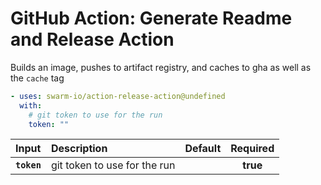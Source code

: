 <!-- start title -->

# GitHub Action: Generate Readme and Release Action

<!-- end title -->
<!-- start description -->

Builds an image, pushes to artifact registry, and caches to gha as well as the `cache` tag

<!-- end description -->
<!-- start contents -->
<!-- end contents -->
<!-- start usage -->

```yaml
- uses: swarm-io/action-release-action@undefined
  with:
    # git token to use for the run
    token: ""
```

<!-- end usage -->
<!-- start inputs -->

| **Input**   | **Description**              | **Default** | **Required** |
| :---------- | :--------------------------- | :---------: | :----------: |
| **`token`** | git token to use for the run |             |   **true**   |

<!-- end inputs -->
<!-- start outputs -->
<!-- end outputs -->
<!-- start [.github/ghdocs/examples/] -->
<!-- end [.github/ghdocs/examples/] -->
